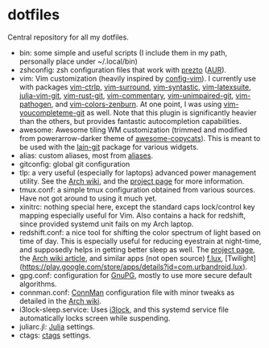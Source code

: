 dotfiles
========

Central repository for all my dotfiles.

* bin: some simple and useful scripts (I include them in my path, personally place under ~/.local/bin)
* zshconfig: zsh configuration files that work with [prezto](https://github.com/sorin-ionescu/prezto) ([AUR](https://aur.archlinux.org/packages/prezto-git)).
* vim: Vim customization (heavily inspired by [config-vim](https://github.com/mattjj/config-vim)).
I currently use with packages [vim-ctrlp](https://www.archlinux.org/packages/community/any/vim-ctrlp), [vim-surround](https://www.archlinux.org/packages/community/any/vim-surround), [vim-syntastic](https://www.archlinux.org/packages/community/any/vim-syntastic), [vim-latexsuite](https://www.archlinux.org/packages/community/any/vim-latexsuite), [julia-vim-git](https://aur.archlinux.org/packages/julia-vim-git), [vim-rust-git](https://aur.archlinux.org/packages/vim-rust-git), [vim-commentary](https://aur.archlinux.org/packages/vim-commentary), [vim-unimpaired-git](https://aur.archlinux.org/packages/vim-unimpaired-git), [vim-pathogen](https://aur.archlinux.org/packages/vim-pathogen), and [vim-colors-zenburn](https://aur.archlinux.org/packages/vim-colors-zenburn).
At one point, I was using [vim-youcompleteme-git](https://aur.archlinux.org/packages/vim-youcompleteme-git) as well. Note that this plugin is significantly heavier than the others, but provides fantastic autocompletion capabilities.
* awesome: Awesome tiling WM customization (trimmed and modified from powerarrow-darker theme of [awesome-copycats](https://github.com/copycat-killer/awesome-copycats)).
This is meant to be used with the [lain-git](https://aur.archlinux.org/packages/lain-git) package for various widgets.
* alias: custom aliases, most from [aliases](https://gist.github.com/anonymous/a9055e30f97bd19645c2).
* gitconfig: global git configuration
* tlp: a very useful (especially for laptops) advanced power management utility. See the [Arch wiki](https://wiki.archlinux.org/index.php/TLP), and the [project page](http://linrunner.de/en/tlp/tlp.html) for more information.
* tmux.conf: a simple tmux configuration obtained from various sources. Have not got around to using it much yet.
* xinitrc: nothing special here, except the standard caps lock/control key mapping especially useful for Vim. Also contains a hack for redshift, since provided systemd unit fails on my Arch laptop.
* redshift.conf: a nice tool for shifting the color spectrum of light based on time of day. This is especially useful for reducing eyestrain at night-time, and supposedly helps in getting better sleep as well. The [project page](https://github.com/jonls/redshift), the [Arch wiki article](https://wiki.archlinux.org/index.php/Redshift), and similar apps (not open source) [f.lux](https://justgetflux.com), [Twilight] (https://play.google.com/store/apps/details?id=com.urbandroid.lux).
* gpg.conf: configuration for [GnuPG](https://gnupg.org), mostly to use more secure default algorithms.
* connman.conf: [ConnMan](https://01.org/connman) configuration file with minor tweaks as detailed in the [Arch wiki](https://wiki.archlinux.org/index.php/Connman).
* i3lock-sleep.service: Uses [i3lock](https://github.com/popoffka/i3lock), and this systemd service file automatically locks screen while suspending.
* juliarc.jl: [Julia](https://julialang.org) settings.
* ctags: [ctags](https://en.wikipedia.org/wiki/Ctags) settings.

